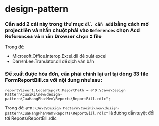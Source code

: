 # design-pattern
### Cần add 2 cái này trong thư mục `dll cần add` bằng cách mở project lên và nhấn chuột phải vào `References` chọn Add References và nhấn Browser chọn 2 file

Trong đó:

- Microsoft.Office.Interop.Excel.dll để xuất excel
- DarrenLee.Translator.dll để dịch văn bản 


### Để xuất được hóa đơn, cần phải chỉnh lại url tại dòng 33 file FormReportBill.cs với nội dung như sau: 

`reportViewer1.LocalReport.ReportPath = @"D:\Java\Design Pattern\CuoiKi\new\design-pattern\CuaHangPhanMem\Reports\ReportBill.rdlc";`

Trong đó: `@"D:\Java\Design Pattern\CuoiKi\new\design-pattern\CuaHangPhanMem\Reports\ReportBill.rdlc"` là đường dẫn tuyệt đối tới Reports\ReportBill.rdlc
